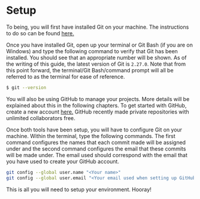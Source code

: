 # Setup

To being, you will first have installed Git on your machine. The instructions to do so can be found [here.](https://git-scm.com/book/en/v2/Getting-Started-Installing-Git)

Once you have installed Git, open up your terminal or Git Bash (if you are on Windows) and type the following command to verify that Git has been installed. You should see that an appropriate number will be shown. As of the writing of this guide, the latest version of Git is `2.27.0`. Note that from this point forward, the terminal/Git Bash/command prompt will all be referred to as the terminal for ease of reference.

```bash
$ git --version
```

You will also be using GitHub to manage your projects. More details will be explained about this in the following chapters. To get started with GitHub, create a new account [here.](https://github.com/) GitHub recently made private repositories with unlimited collaborators free.

Once both tools have been setup, you will have to configure Git on your machine. Within the terminal, type the following commands. The first command configures the names that each commit made will be assigned under and the second command configures the email that these commits will be made under. The email used should correspond with the email that you have used to create your GitHub account.

```bash
git config --global user.name "<Your name>"
git config --global user.email "<Your email used when setting up GitHub>"
```

This is all you will need to setup your environment. Hooray!
